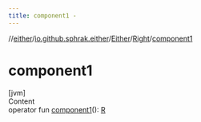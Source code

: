 ```yaml
---
title: component1 -
---
```

//[either](../../../index.md)/[io.github.sphrak.either](../../index.md)/[Either](../index.md)/[Right](index.md)/[component1](component1.md)



# component1  
[jvm]  
Content  
operator fun [component1](component1.md)(): [R](index.md)  



